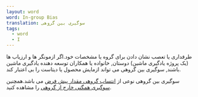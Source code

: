```yaml
---
layout: word
word: In-group Bias
translation: سوگیری بین گروهی
tags:
  - word
  - I
---
```

طرفداری یا تعصب نشان دادن برای گروه یا مشخصات خود.اگر ازمونگر ها و ارزیاب ها (یک پروژه یادگیری ماشین) دوستان, خانواده یا همکاران توسعه دهنده یادگیری ماشین باشند, سوگیری بین گروهی می تواند ازمایش محصول یا دیتاست را بی اعتبار کند.

سوگیری بین گروهی نوعی از [انتساب گروهی مقدار پیش فرض](G/group-attribution-bias/) می باشد.همچنین [سوگیری همگنی خارج از گروهی](O/out-group-homogeneity-bias/) را مشاهده کنید.